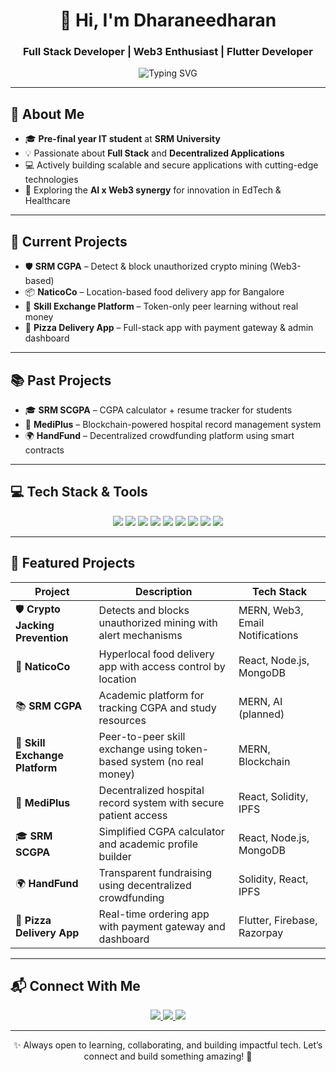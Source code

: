 <h1 align="center">👋 Hi, I'm Dharaneedharan</h1>
<h3 align="center">Full Stack Developer | Web3 Enthusiast | Flutter Developer</h3>

<p align="center">
  <img src="https://readme-typing-svg.herokuapp.com?font=Fira+Code&weight=600&size=22&pause=1000&color=00FFD1&center=true&vCenter=true&width=460&lines=MERN+%7C+Web3+%7C+Flutter+Dev;Building+Decentralized+Solutions;Turning+Ideas+Into+Reality!" alt="Typing SVG" />
</p>

---

## 🚀 About Me

- 🎓 **Pre-final year IT student** at **SRM University**
- 💡 Passionate about **Full Stack** and **Decentralized Applications**
- 💻 Actively building scalable and secure applications with cutting-edge technologies
- 🌱 Exploring the **AI x Web3 synergy** for innovation in EdTech & Healthcare

---

## 🔨 Current Projects

- 🛡️ **SRM CGPA** – Detect & block unauthorized crypto mining (Web3-based)
- 📦 **NaticoCo** – Location-based food delivery app for Bangalore
- 🔁 **Skill Exchange Platform** – Token-only peer learning without real money
- 🍕 **Pizza Delivery App** – Full-stack app with payment gateway & admin dashboard

---

## 📚 Past Projects

- 🎓 **SRM SCGPA** – CGPA calculator + resume tracker for students
- 🏥 **MediPlus** – Blockchain-powered hospital record management system
- 🌍 **HandFund** – Decentralized crowdfunding platform using smart contracts

---

## 💻 Tech Stack & Tools

<p align="center">
  <img src="https://img.shields.io/badge/C++-00599C?style=for-the-badge&logo=c%2B%2B&logoColor=white" />
  <img src="https://img.shields.io/badge/Solidity-363636?style=for-the-badge&logo=solidity&logoColor=white" />
  <img src="https://img.shields.io/badge/JavaScript-F7DF1E?style=for-the-badge&logo=javascript&logoColor=black" />
  <img src="https://img.shields.io/badge/Node.js-339933?style=for-the-badge&logo=node.js&logoColor=white" />
  <img src="https://img.shields.io/badge/Express.js-000000?style=for-the-badge&logo=express&logoColor=white" />
  <img src="https://img.shields.io/badge/MongoDB-47A248?style=for-the-badge&logo=mongodb&logoColor=white" />
  <img src="https://img.shields.io/badge/Flutter-02569B?style=for-the-badge&logo=flutter&logoColor=white" />
  <img src="https://img.shields.io/badge/Web3.js-F16822?style=for-the-badge&logo=web3.js&logoColor=white" />
  <img src="https://img.shields.io/badge/Git-F05032?style=for-the-badge&logo=git&logoColor=white" />
</p>

---

## 🌟 Featured Projects

| Project                        | Description                                                                 | Tech Stack                      |
|-------------------------------|-----------------------------------------------------------------------------|----------------------------------|
| 🛡️ **Crypto Jacking Prevention** | Detects and blocks unauthorized mining with alert mechanisms                | MERN, Web3, Email Notifications |
| 🍲 **NaticoCo**                | Hyperlocal food delivery app with access control by location                | React, Node.js, MongoDB         |
| 📚 **SRM CGPA**                | Academic platform for tracking CGPA and study resources                     | MERN, AI (planned)              |
| 🔁 **Skill Exchange Platform** | Peer-to-peer skill exchange using token-based system (no real money)        | MERN, Blockchain                |
| 🏥 **MediPlus**                | Decentralized hospital record system with secure patient access             | React, Solidity, IPFS           |
| 🎓 **SRM SCGPA**              | Simplified CGPA calculator and academic profile builder                     | React, Node.js, MongoDB         |
| 🌍 **HandFund**               | Transparent fundraising using decentralized crowdfunding                    | Solidity, React, IPFS           |
| 🍕 **Pizza Delivery App**     | Real-time ordering app with payment gateway and dashboard                   | Flutter, Firebase, Razorpay     |

---

## 📬 Connect With Me

<p align="center">
  <a href="https://www.linkedin.com/in/dharaneedharan1825" target="_blank">
    <img src="https://img.shields.io/badge/LinkedIn-%230077B5.svg?style=for-the-badge&logo=linkedin&logoColor=white" />
  </a>
  <a href="https://www.instagram.com/___dharanee__/" target="_blank">
    <img src="https://img.shields.io/badge/Instagram-%23E4405F.svg?style=for-the-badge&logo=instagram&logoColor=white" />
  </a>
  <a href="https://leetcode.com/u/dharaneedharanchinnusamy/" target="_blank">
    <img src="https://img.shields.io/badge/LeetCode-%23FFA116.svg?style=for-the-badge&logo=leetcode&logoColor=white" />
  </a>
</p>

---

<p align="center">✨ Always open to learning, collaborating, and building impactful tech. Let’s connect and build something amazing! 🚀</p>
